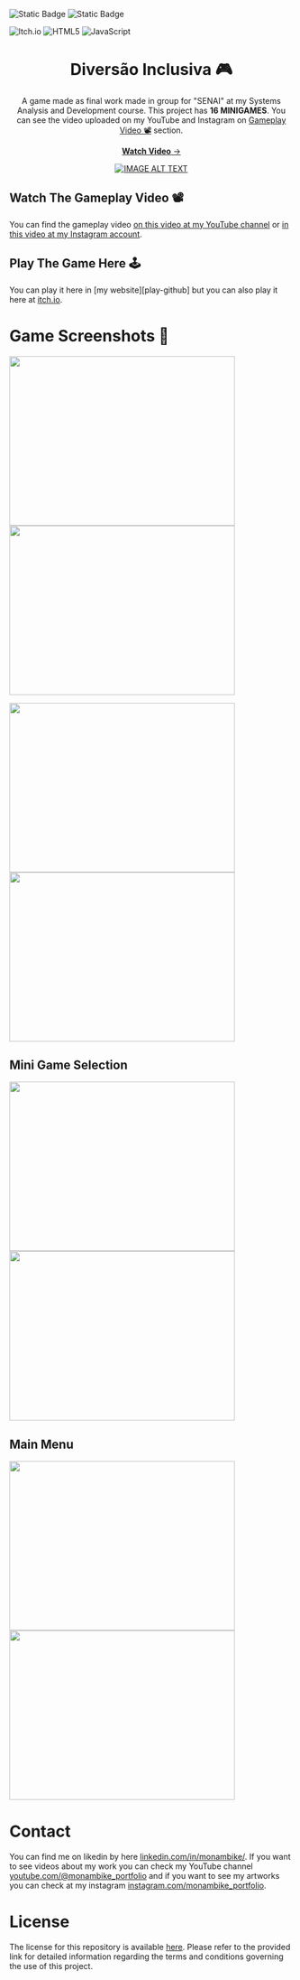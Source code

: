 <img alt="Static Badge" src="https://img.shields.io/badge/MONAMBIKE-%236c00fa?style=for-the-badge&label=MADE%20BY&labelColor=%23050505"> <img alt="Static Badge" src="https://img.shields.io/badge/CC--BY--4.0%20license-%236c00fa?style=for-the-badge&label=LICENSE&labelColor=%23050505">

![Itch.io](https://img.shields.io/badge/Itch-%23FF0B34.svg?style=for-the-badge&logo=Itch.io&logoColor=white)
![HTML5](https://img.shields.io/badge/html5-%23E34F26.svg?style=for-the-badge&logo=html5&logoColor=white)
![JavaScript](https://img.shields.io/badge/javascript-%23323330.svg?style=for-the-badge&logo=javascript&logoColor=%23F7DF1E)

<div align="center">
  
# Diversão Inclusiva 🎮

A game made as final work made in group for "SENAI" at my Systems Analysis and Development course. This project has **16 MINIGAMES**.
You can see the video uploaded on my YouTube and Instagram on [Gameplay Video 📽️](#gameplay-video-%EF%B8%8F) section.

[**Watch Video** →][diversaoinclusiva-youtube]
  
[![IMAGE ALT TEXT](https://github.com/monambike/diversaoinclusiva_construct/assets/35270174/a31bdb99-ae38-4962-a36a-750cf326bb10)][diversaoinclusiva-youtube]
  
</div>


## Watch The Gameplay Video 📽️

You can find the gameplay video [on this video at my YouTube channel](https://www.youtube.com/watch?v=49rcFSyEFk0) or [in this video at my Instagram account](https://www.instagram.com/reel/CuKYpIPubaw/?utm_source=ig_web_copy_link&igsh=MzRlODBiNWFlZA==).

## Play The Game Here 🕹️

You can play it here in [my website][play-github] but you can also play it here at [itch.io][diversaoinclusiva-playitchio].

# Game Screenshots 📸


<p>
  <img height="300" width="400" src="https://github.com/monambike/diversaoinclusiva_construct/assets/35270174/a6b5ac50-c796-4f62-acc8-faae3a96907d)"/>
  <img height="300" width="400" src="https://github.com/monambike/diversaoinclusiva_construct/assets/35270174/a973cd3c-ef2e-4cb2-ae00-cb7690f09df6)"/>
</p>

<p>
  <img height="300" width="400" src="https://github.com/monambike/diversaoinclusiva_construct/assets/35270174/3680d03a-507f-4fd9-a6e8-49e800d39b22)"/>
  <img height="300"  width="400" src="https://github.com/monambike/diversaoinclusiva_construct/assets/35270174/73f76790-76ed-4ad7-a24e-a6d68dedc176)"/>
</p>

## Mini Game Selection

<img height="300" width="400" src="https://github.com/monambike/diversao-inclusiva/assets/35270174/91099770-f7b6-49ea-b19b-75e8874e5690"/>
<img height="300" width="400" src="https://github.com/monambike/diversao-inclusiva/assets/35270174/594f6271-73a4-4a95-8309-cc65316837c7)"/>

## Main Menu

<img height="300" width="400" src="https://github.com/monambike/diversao-inclusiva/assets/35270174/af0dd09c-00e0-409f-a0cc-bfa2f54e6cc6)"/>
<img height="300" width="400" src="https://github.com/monambike/diversao-inclusiva/assets/35270174/6d8852fc-b3a7-4992-93b8-275aed3404c1)"/>

# Contact

You can find me on likedin by here [linkedin.com/in/monambike/](https://www.linkedin.com/in/monambike/). If you want to see videos about my work you can check my YouTube channel [youtube.com/@monambike_portfolio](https://www.youtube.com/@monambike_portfolio) and if you want to see my artworks you can check at my instagram [instagram.com/monambike_portfolio](https://www.instagram.com/monambike_portfolio).

# License

The license for this repository is available [here](LICENSE). Please refer to the provided link for detailed information regarding the terms and conditions governing the use of this project.

[diversaoinclusiva-youtube]: http://www.youtube.com/watch?v=49rcFSyEFk0
[diversaoinclusiva-playgithub]: https://projects.monambike.com/diversaoinclusiva_construct
[diversaoinclusiva-playitchio]: https://monambike.itch.io/diversaoinclusiva

